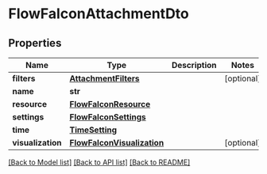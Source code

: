 # FlowFalconAttachmentDto

## Properties
Name | Type | Description | Notes
------------ | ------------- | ------------- | -------------
**filters** | [**AttachmentFilters**](AttachmentFilters.md) |  | [optional] 
**name** | **str** |  | 
**resource** | [**FlowFalconResource**](FlowFalconResource.md) |  | 
**settings** | [**FlowFalconSettings**](FlowFalconSettings.md) |  | 
**time** | [**TimeSetting**](TimeSetting.md) |  | 
**visualization** | [**FlowFalconVisualization**](FlowFalconVisualization.md) |  | [optional] 

[[Back to Model list]](../README.md#documentation-for-models) [[Back to API list]](../README.md#documentation-for-api-endpoints) [[Back to README]](../README.md)



